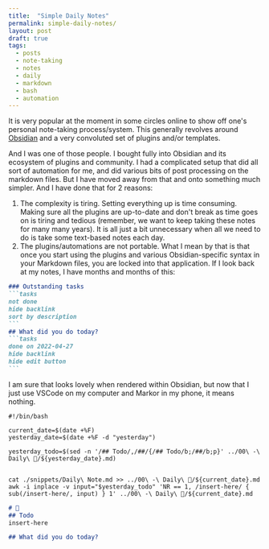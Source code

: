```yaml
---
title:  "Simple Daily Notes" 
permalink: simple-daily-notes/
layout: post
draft: true
tags: 
  - posts
  - note-taking
  - notes
  - daily
  - markdown
  - bash
  - automation
---
```


It is very popular at the moment in some circles online to show off one's personal note-taking process/system. This generally revolves around [Obsidian](https://obsidian.md/) and a very convoluted set of plugins and/or templates. 

And I was one of those people. I bought fully into Obsidian and its ecosystem of plugins and community. I had a complicated setup that did all sort of automation for me, and did various bits of post processing on the markdown files. But I have moved away from that and onto something much simpler. And I have done that for 2 reasons:

1. The complexity is tiring. Setting everything up is time consuming. Making sure all the plugins are up-to-date and don't break as time goes on is tiring and tedious (remember, we want to keep taking these notes for many many years). It is all just a bit unnecessary when all we need to do is take some text-based notes each day.
1. The plugins/automations are not portable. What I mean by that is that once you start using the plugins and various Obsidian-specific syntax in your Markdown files, you are locked into that application. If I look back at my notes, I have months and months of this:

````markdown
### Outstanding tasks
```tasks
not done
hide backlink
sort by description
```
## What did you do today?
```tasks
done on 2022-04-27
hide backlink
hide edit button
```
````

I am sure that looks lovely when rendered within Obsidian, but now that I just use VSCode on my computer and Markor in my phone, it means nothing.


```shell
#!/bin/bash

current_date=$(date +%F)
yesterday_date=$(date +%F -d "yesterday")

yesterday_todo=$(sed -n '/## Todo/,/##/{/## Todo/b;/##/b;p}' ../00\ -\ Daily\ 📅/${yesterday_date}.md)


cat ./snippets/Daily\ Note.md >> ../00\ -\ Daily\ 📅/${current_date}.md
awk -i inplace -v input="$yesterday_todo" 'NR == 1, /insert-here/ { sub(/insert-here/, input) } 1' ../00\ -\ Daily\ 📅/${current_date}.md
```

```markdown
# 📓
## Todo
insert-here

## What did you do today?
```